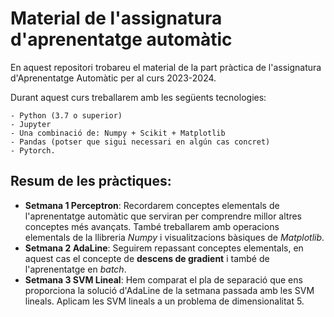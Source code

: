 # Material de l'assignatura d'aprenentatge automàtic

En aquest repositori trobareu el material de la part pràctica de l'assignatura
d'Aprenentatge Automàtic per al curs 2023-2024.

Durant aquest curs treballarem amb les següents tecnologies:

    - Python (3.7 o superior)
    - Jupyter
    - Una combinació de: Numpy + Scikit + Matplotlib
    - Pandas (potser que sigui necessari en algún cas concret)
    - Pytorch.

## Resum de les pràctiques:

- **Setmana 1 Perceptron**: Recordarem conceptes elementals de l'aprenentatge automàtic que serviran per comprendre millor altres conceptes més avançats. També treballarem amb operacions elementals de la llibreria _Numpy_ i visualitzacions bàsiques de _Matplotlib_.
- **Setmana 2 AdaLine**: Seguirem repassant conceptes elementals, en aquest cas el concepte de **descens de gradient** i també de l'aprenentatge en _batch_.
- **Setmana 3 SVM Lineal**: Hem comparat el pla de separació que ens proporciona la solució d'AdaLine de la setmana passada amb les SVM lineals. Aplicam les SVM lineals a un problema de dimensionalitat 5.